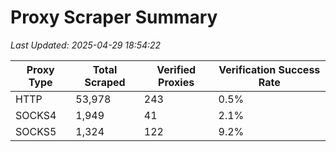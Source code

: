 # Proxy Scraper Summary

_Last Updated: 2025-04-29 18:54:22_

| Proxy Type | Total Scraped | Verified Proxies | Verification Success Rate |
|------------|--------------|------------------|--------------------------|
| HTTP | 53,978 | 243 | 0.5% |
| SOCKS4 | 1,949 | 41 | 2.1% |
| SOCKS5 | 1,324 | 122 | 9.2% |
